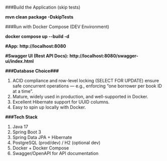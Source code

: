 ###Build the Application (skip tests)

**mvn clean package -DskipTests**


###Run with Docker Compose (DEV Environment)

**docker compose up --build -d**


**#App:** **http://localhost:8080**

**#Swagger UI (Rest API Docs):** **http://localhost:8080/swagger-ui/index.html**

**###Database Choice###**
1. ACID compliance and row-level locking (SELECT FOR UPDATE) ensure safe concurrent operations — e.g., enforcing “one borrower per book ID at a time”.
2. Mature, widely used in production, and well-supported in Docker.
3. Excellent Hibernate support for UUID columns.
4. Easy to spin up locally with Docker.

**###Tech Stack**
1. Java 17
2. Spring Boot 3
3. Spring Data JPA + Hibernate
4. PostgreSQL (prod/dev) / H2 (optional dev)
5. Docker + Docker Compose
6. Swagger/OpenAPI for API documentation
